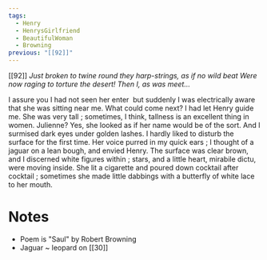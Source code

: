 ```yaml
---
tags:
  - Henry
  - HenrysGirlfriend
  - BeautifulWoman
  - Browning
previous: "[[92]]"
---
```

[[92]] *Just broken to twine round they harp-strings, as if
no wild beat
Were now raging to torture the desert! Then I,
as was meet…*

I assure you I had not seen her enter  but suddenly I was electrically aware that she was sitting near me. What could come next? I had let Henry guide me. She was very tall ; sometimes, I think, tallness is an excellent thing in women. Julienne? Yes, she looked as if her name would be of the sort. And I surmised dark eyes under golden lashes. I hardly liked to disturb the surface for the first time. Her voice purred in my quick ears ; I thought of a jaguar on a lean bough, and envied Henry. The surface was clear brown, and I discerned white figures within ; stars, and a little heart, mirabile dictu, were moving inside. She lit a cigarette and poured down cocktail after cocktail ; sometimes she made little dabbings with a butterfly of white lace to her mouth.

# Notes
- Poem is "Saul" by Robert Browning
- Jaguar ~ leopard on [[30]]